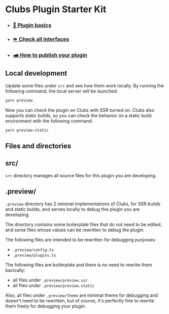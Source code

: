 # Clubs Plugin Starter Kit

- ### [🔰 Plugin basics](https://docs.devprotocol.xyz/clubs/basics/plugins)
- ### [⏩ Check all interfaces](https://docs.devprotocol.xyz/clubs/guides/plugin)
- ### [🛥️ How to publish your plugin](https://docs.devprotocol.xyz/clubs/guides/publish)

## Local development

Update some files under `src` and see how them work locally. By running the following command, the local server will be launched:

```bash
yarn preview
```

Now you can check the plugin on Clubs with SSR turned on. Clubs also supports static builds, so you can check the behavior on a static build environment with the following command.

```bash
yarn preview:static
```

## Files and directories

## src/

`src` directory manages all source files for this plugin you are developing.

## .preview/

`.preview` directory has 2 minimal implementations of Clubs, for SSR builds and static builds, and serves locally to debug this plugin you are developing.

The directory contains some boilerplate files that do not need to be edited, and some files whose values can be rewritten to debug the plugin.

The following files are intended to be rewritten for debugging purposes:

- `.preview/config.ts`
- `.preview/plugins.ts`

The following files are boilerplate and there is no need to rewrite them bacically:

- all files under `.preview/preview.ssr`
- all files under `.preview/preview.static`

Also, all files under `.preview/theme` are minimal theme for debugging and doesn't need to be rewritten, but of course, it's perfectly fine to rewrite them freely for debugging your plugin.

